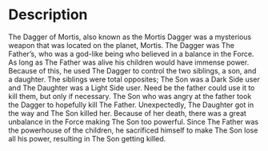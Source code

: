 # Description

The Dagger of Mortis, also known as the Mortis Dagger was a mysterious weapon that was located on the planet, Mortis.
The Dagger was The Father’s, who was a god-like being who believed in a balance in the Force.
As long as The Father was alive his children would have immense power.
Because of this, he used The Dagger to control the two siblings, a son, and a daughter.
The siblings were total opposites; The Son was a Dark Side user and The Daughter was a Light Side user.
Need be the father could use it to kill them, but only if necessary.
The Son who was angry at the father took the Dagger to hopefully kill The Father.
Unexpectedly, The Daughter got in the way and The Son killed her.
Because of her death, there was a great unbalance in the Force making The Son too powerful.
Since The Father was the powerhouse of the children, he sacrificed himself to make The Son lose all his power, resulting in The Son getting killed.
